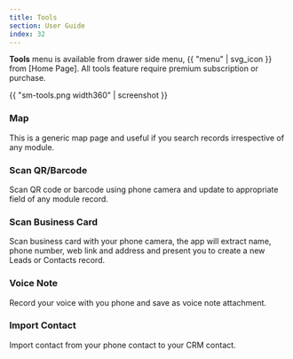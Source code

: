 ```yaml
---
title: Tools
section: User Guide
index: 32
---
```


**Tools** menu is available from drawer side menu, {{ "menu" | svg_icon }} from [Home Page]. All tools feature require premium subscription or purchase.

{{ "sm-tools.png width360" | screenshot }}

### Map

This is a generic map page and useful if you search records irrespective of any module.

### Scan QR/Barcode

Scan QR code or barcode using phone camera and update to appropriate field of any module record. 

### Scan Business Card

Scan business card with your phone camera, the app will extract name, phone number, web link and address and present you to create a new Leads or Contacts record. 

### Voice Note

Record your voice with you phone and save as voice note attachment. 

### Import Contact

Import contact from your phone contact to your CRM contact. 
